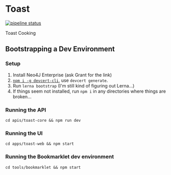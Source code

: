# Toast

[![pipeline status](https://gitlab.com/a-type/recipes/badges/master/pipeline.svg)](https://gitlab.com/a-type/recipes/commits/master)

Toast Cooking

## Bootstrapping a Dev Environment

### Setup

1. Install Neo4J Enterprise (ask Grant for the link)
2. [`npm i -g devcert-cli`](https://github.com/davewasmer/devcert-cli), use `devcert generate`.
3. Run `lerna bootstrap` (I'm still kind of figuring out Lerna...)
4. If things seem not installed, run `npm i` in any directories where things are broken...

### Running the API

`cd apis/toast-core && npm run dev`

### Running the UI

`cd apps/toast-web && npm start`

### Running the Bookmarklet dev environment

`cd tools/bookmarklet && npm start`
